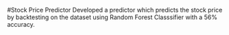 #Stock Price Predictor
Developed a predictor which predicts the stock price by backtesting on the dataset using Random Forest Classsifier with a 56% accuracy.
